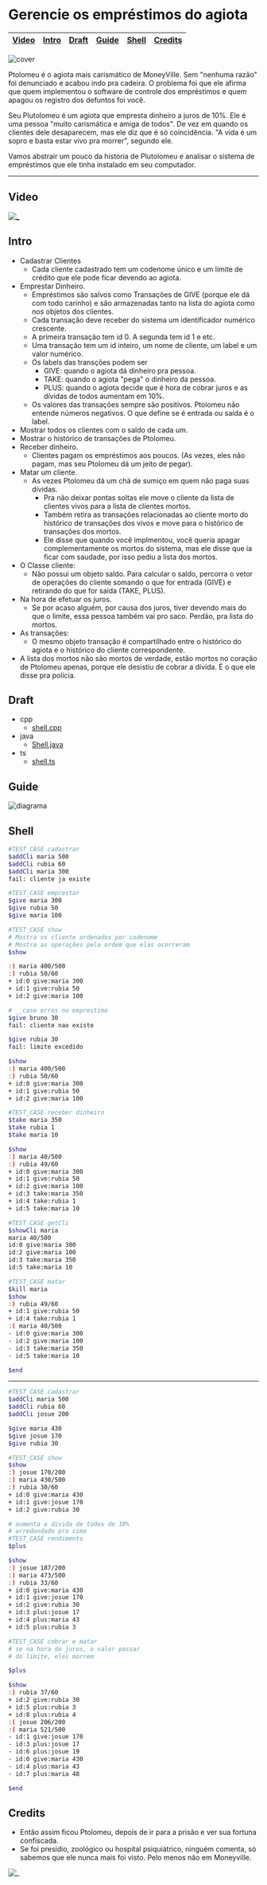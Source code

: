 # Gerencie os empréstimos do agiota

<!-- toch -->
[Video](#video) | [Intro](#intro) | [Draft](#draft) | [Guide](#guide) | [Shell](#shell) | [Credits](#credits)
-- | -- | -- | -- | -- | --
<!-- toch -->

![cover](https://raw.githubusercontent.com/qxcodepoo/arcade/master/base/agiota/cover.png)

Ptolomeu é o agiota mais carismático de MoneyVille. Sem "nenhuma razão" foi denunciado e acabou indo pra cadeira. O problema foi que ele afirma que quem implementou o software de controle dos empréstimos e quem apagou os registro dos defuntos foi você.

Seu Plutolomeu é um agiota que empresta dinheiro a juros de 10%. Ele é uma pessoa "muito carismática e amiga de todos". De vez em quando os clientes dele desaparecem, mas ele diz que é só coincidência. "A vida é um sopro e basta estar vivo pra morrer", segundo ele.

Vamos abstrair um pouco da história de Plutolomeu e analisar o sistema de empréstimos que ele tinha instalado em seu computador.

***

## Video

[![_](https://raw.githubusercontent.com/qxcodepoo/arcade/master/base/agiota/play.png)](https://youtu.be/5pnagWZvjBE)

## Intro

- Cadastrar Clientes
  - Cada cliente cadastrado tem um codenome único e um limite de crédito que ele pode ficar devendo ao agiota.
- Emprestar Dinheiro.
  - Empréstimos são salvos como Transações de GIVE (porque ele dá com todo carinho) e são armazenadas tanto na lista do agiota como nos objetos dos clientes.
  - Cada transação deve receber do sistema um identificador numérico crescente.
  - A primeira transação tem id 0. A segunda tem id 1 e etc.
  - Uma transação tem um id inteiro, um nome de cliente, um label e um valor numérico.
  - Os labels das transções podem ser
    - GIVE: quando o agiota dá dinheiro pra pessoa.
    - TAKE: quando o agiota "pega" o dinheiro da pessoa.
    - PLUS: quando o agiota decide que é hora de cobrar juros e as dívidas de todos aumentam em 10%.
  - Os valores das transações sempre são positivos. Ptolomeu não entende números negativos. O que define se é entrada ou saída é o label.
- Mostrar todos os clientes com o saldo de cada um.
- Mostrar o histórico de transações de Ptolomeu.
- Receber dinheiro.
  - Clientes pagam os empréstimos aos poucos. (As vezes, eles não pagam, mas seu Ptolomeu dá um jeito de pegar).
- Matar um cliente.
  - As vezes Ptolomeu dá um chá de sumiço em quem não paga suas dívidas.
    - Pra não deixar pontas soltas ele move o cliente da lista de clientes vivos para a lista de clientes mortos.
    - Também retira as transações relacionadas ao cliente morto do histórico de transações dos vivos e move para o histórico de transações dos mortos.
    - Ele disse que quando você implmentou, você queria apagar complementamente os mortos do sistema, mas ele disse que ia ficar com saudade, por isso pediu a lista dos mortos.
- O Classe cliente:
  - Não possui um objeto saldo. Para calcular o saldo, percorra o vetor de operações do cliente somando o que for entrada (GIVE) e retirando do que for saída (TAKE, PLUS).
- Na hora de efetuar os juros.
  - Se por acaso alguém, por causa dos juros, tiver devendo mais do que o limite, essa pessoa também vai pro saco. Perdão, pra lista do mortos.
- As transações:
  - O mesmo objeto transação é compartilhado entre o histórico do agiota e o histórico do cliente correspondente.
- A lista dos mortos não são mortos de verdade, estão mortos no coração de Ptolomeu apenas, porque ele desistiu de cobrar a dívida. É o que ele disse pra polícia.

## Draft

<!-- links .cache/draft -->
- cpp
  - [shell.cpp](https://github.com/qxcodepoo/arcade/blob/master/base/agiota/.cache/draft/cpp/shell.cpp)
- java
  - [Shell.java](https://github.com/qxcodepoo/arcade/blob/master/base/agiota/.cache/draft/java/Shell.java)
- ts
  - [shell.ts](https://github.com/qxcodepoo/arcade/blob/master/base/agiota/.cache/draft/ts/shell.ts)
<!-- links -->

## Guide

![diagrama](https://raw.githubusercontent.com/qxcodepoo/arcade/master/base/agiota/diagrama.png)

## Shell

```bash
#TEST_CASE cadastrar
$addCli maria 500
$addCli rubia 60
$addCli maria 300
fail: cliente ja existe

#TEST_CASE emprestar
$give maria 300
$give rubia 50
$give maria 100

#TEST_CASE show
# Mostra os cliente ordenados por codenome
# Mostra as operações pela ordem que elas ocorreram
$show

:) maria 400/500
:) rubia 50/60
+ id:0 give:maria 300
+ id:1 give:rubia 50
+ id:2 give:maria 100

# __case erros no emprestimo
$give bruno 30
fail: cliente nao existe

$give rubia 30
fail: limite excedido

$show
:) maria 400/500
:) rubia 50/60
+ id:0 give:maria 300
+ id:1 give:rubia 50
+ id:2 give:maria 100

#TEST_CASE receber dinheiro
$take maria 350
$take rubia 1
$take maria 10

$show
:) maria 40/500
:) rubia 49/60
+ id:0 give:maria 300
+ id:1 give:rubia 50
+ id:2 give:maria 100
+ id:3 take:maria 350
+ id:4 take:rubia 1
+ id:5 take:maria 10

#TEST_CASE getCli
$showCli maria
maria 40/500
id:0 give:maria 300
id:2 give:maria 100
id:3 take:maria 350
id:5 take:maria 10

#TEST_CASE matar
$kill maria
$show
:) rubia 49/60
+ id:1 give:rubia 50
+ id:4 take:rubia 1
:( maria 40/500
- id:0 give:maria 300
- id:2 give:maria 100
- id:3 take:maria 350
- id:5 take:maria 10

$end
```

***

```bash
#TEST_CASE cadastrar
$addCli maria 500
$addCli rubia 60
$addCli josue 200

$give maria 430
$give josue 170
$give rubia 30

#TEST_CASE show
$show
:) josue 170/200
:) maria 430/500
:) rubia 30/60
+ id:0 give:maria 430
+ id:1 give:josue 170
+ id:2 give:rubia 30

# aumenta a divida de todos de 10%
# arredondado pra cima
#TEST_CASE rendimento
$plus

$show
:) josue 187/200
:) maria 473/500
:) rubia 33/60
+ id:0 give:maria 430
+ id:1 give:josue 170
+ id:2 give:rubia 30
+ id:3 plus:josue 17
+ id:4 plus:maria 43
+ id:5 plus:rubia 3

#TEST_CASE cobrar e matar
# se na hora do juros, o valor passar
# do limite, eles morrem

$plus

$show
:) rubia 37/60
+ id:2 give:rubia 30
+ id:5 plus:rubia 3
+ id:8 plus:rubia 4
:( josue 206/200
:( maria 521/500
- id:1 give:josue 170
- id:3 plus:josue 17
- id:6 plus:josue 19
- id:0 give:maria 430
- id:4 plus:maria 43
- id:7 plus:maria 48

$end
```

## Credits

- Então assim ficou Ptolomeu, depois de ir para a prisão e ver sua fortuna confiscada.
- Se foi presídio, zoológico ou hospital psiquiátrico, ninguém comenta, só sabemos que ele nunca mais foi visto. Pelo menos não em Moneyville.

![_](https://raw.githubusercontent.com/qxcodepoo/arcade/master/base/agiota/ptolomeu.jpg)
